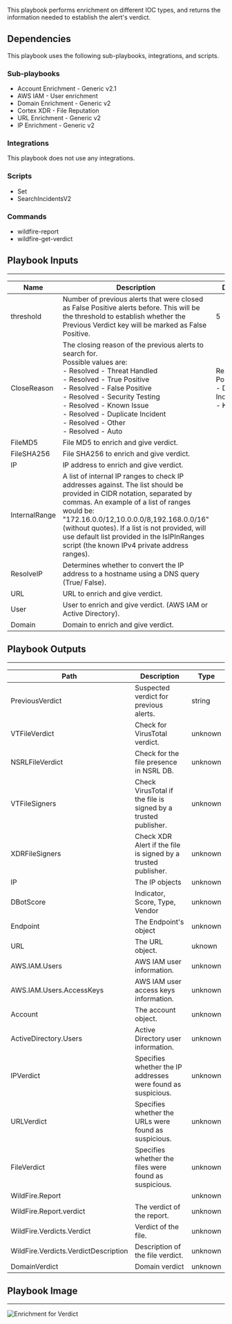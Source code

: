 This playbook performs enrichment on different IOC types, and returns the information needed to establish the alert's verdict.

## Dependencies
This playbook uses the following sub-playbooks, integrations, and scripts.

### Sub-playbooks
* Account Enrichment - Generic v2.1
* AWS IAM - User enrichment
* Domain Enrichment - Generic v2
* Cortex XDR - File Reputation
* URL Enrichment - Generic v2
* IP Enrichment - Generic v2

### Integrations
This playbook does not use any integrations.

### Scripts
* Set
* SearchIncidentsV2

### Commands
* wildfire-report
* wildfire-get-verdict

## Playbook Inputs
---

| **Name** | **Description** | **Default Value** | **Required** |
| --- | --- | --- | --- |
| threshold | Number of previous alerts that were closed as False Positive alerts before. This will be the threshold to establish whether the Previous Verdict key will be marked as False Positive. | 5 | Optional |
| CloseReason | The closing reason of the previous alerts to search for.<br/>Possible values are:<br/>- Resolved - Threat Handled<br/>- Resolved - True Positive<br/>- Resolved - False Positive<br/>- Resolved - Security Testing<br/>- Resolved - Known Issue<br/>- Resolved - Duplicate Incident<br/>- Resolved - Other<br/>- Resolved - Auto | Resolved - False Positive,Resolved - Duplicate Incident,Resolved - Known Issue | Optional |
| FileMD5 | File MD5 to enrich and give verdict. |  | Optional |
| FileSHA256 | File SHA256 to enrich and give verdict. |  | Optional |
| IP | IP address to enrich and give verdict. |  | Optional |
| InternalRange | A list of internal IP ranges to check IP addresses against. The list should be provided in CIDR notation, separated by commas. An example of a list of ranges would be: "172.16.0.0/12,10.0.0.0/8,192.168.0.0/16" \(without quotes\). If a list is not provided, will use default list provided in the IsIPInRanges script \(the known IPv4 private address ranges\). |  | Optional |
| ResolveIP | Determines whether to convert the IP address to a hostname using a DNS query \(True/ False\). |  | Optional |
| URL | URL to enrich and give verdict. |  | Optional |
| User | User to enrich and give verdict. \(AWS IAM or Active Directory\). |  | Optional |
| Domain | Domain to enrich and give verdict. |  | Optional |

## Playbook Outputs
---

| **Path** | **Description** | **Type** |
| --- | --- | --- |
| PreviousVerdict | Suspected verdict for previous alerts. | string |
| VTFileVerdict | Check for VirusTotal verdict. | unknown |
| NSRLFileVerdict | Check for the file presence in NSRL DB. | unknown |
| VTFileSigners | Check VirusTotal if the file is signed by a trusted publisher. | unknown |
| XDRFileSigners | Check XDR Alert if the file is signed by a trusted publisher. | unknown |
| IP | The IP objects | unknown |
| DBotScore | Indicator, Score, Type, Vendor | unknown |
| Endpoint | The Endpoint's object | unknown |
| URL | The URL object. | uknown |
| AWS.IAM.Users | AWS IAM user information. | unknown |
| AWS.IAM.Users.AccessKeys | AWS IAM user access keys information. | unknown |
| Account | The account object. | unknown |
| ActiveDirectory.Users | Active Directory user information. | unknown |
| IPVerdict | Specifies whether the IP addresses were found as suspicious. | unknown |
| URLVerdict | Specifies whether the URLs were found as suspicious. | unknown |
| FileVerdict | Specifies whether the files were found as suspicious. | unknown |
| WildFire.Report |  | unknown |
| WildFire.Report.verdict | The verdict of the report. | unknown |
| WildFire.Verdicts.Verdict | Verdict of the file. | unknown |
| WildFire.Verdicts.VerdictDescription | Description of the file verdict. | unknown |
| DomainVerdict | Domain verdict | unknown |

## Playbook Image
---
![Enrichment for Verdict](https://github.com/demisto/content/ffdcb3e5fd7a0d840bd476f458c9afa731cf1f51/Packs/CommonPlaybooks/doc_files/Enrichment_for_Verdict.png)
